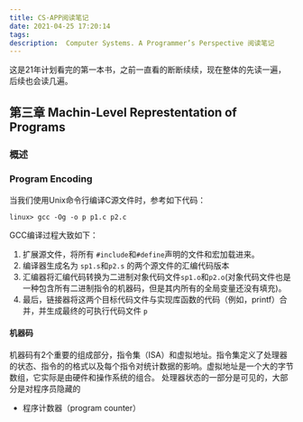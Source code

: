 ```yaml
---
title: CS·APP阅读笔记
date: 2021-04-25 17:20:14
tags:
description:  Computer Systems. A Programmer’s Perspective 阅读笔记
---
```


这是21年计划看完的第一本书，之前一直看的断断续续，现在整体的先读一遍，后续也会读几遍。

## 第三章 Machin-Level Represtentation of Programs

### 概述

### Program Encoding

当我们使用Unix命令行编译C源文件时，参考如下代码：

``` shell command
linux> gcc -Og -o p p1.c p2.c
```

GCC编译过程大致如下：

1. 扩展源文件，将所有 `#include`和`#define`声明的文件和宏加载进来。
2. 编译器生成名为 `sp1.s`和`p2.s` 的两个源文件的汇编代码版本
3. 汇编器将汇编代码转换为二进制对象代码文件`sp1.o`和`p2.o`(对象代码文件也是一种包含所有二进制指令的机器码，但是其内所有的全局变量还没有填充)。
4. 最后，链接器将这两个目标代码文件与实现库函数的代码（例如，printf）合并，并生成最终的可执行代码文件 `p`

#### 机器码

机器码有2个重要的组成部分，指令集（ISA）和虚拟地址。指令集定义了处理器的状态、指令的的格式以及每个指令对统计数据的影响。虚拟地址是一个大的字节数组，它实际是由硬件和操作系统的组合。
处理器状态的一部分是可见的，大部分是对程序员隐藏的

* 程序计数器（program counter）
